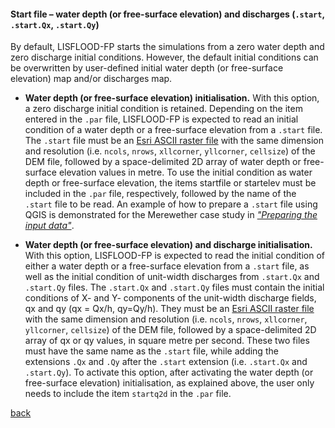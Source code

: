 #### Start file – water depth (or free-surface elevation) and discharges (`.start`, `.start.Qx`, `.start.Qy`)

By default, LISFLOOD-FP starts the simulations from a zero water depth and zero discharge initial conditions. However, the default initial conditions can be overwritten by user-defined initial water depth (or free-surface elevation) map and/or discharges map.

* **Water depth (or free-surface elevation) initialisation.** With this option, a zero discharge initial condition is retained. Depending on the item entered in the `.par` file, LISFLOOD-FP is expected to read an initial condition of a water depth or a free-surface elevation from a `.start` file. The `.start` file must be an [Esri ASCII raster file](https://desktop.arcgis.com/en/arcmap/10.3/manage-data/raster-and-images/esri-ascii-raster-format.htm) with the same dimension and resolution (i.e. `ncols`, `nrows`, `xllcorner`, `yllcorner`, `cellsize`) of the DEM file, followed by a space-delimited 2D array of water depth or free-surface elevation values in metre. To use the initial condition as water depth or free-surface elevation, the items startfile or startelev must be included in the `.par` file, respectively, followed by the name of the `.start` file to be read. An example of how to prepare a `.start` file using QGIS is demonstrated for the Merewether case study in [_"Preparing the input data"_](/Merewether2.md). 

* **Water depth (or free-surface elevation) and discharge initialisation.** With this option, LISFLOOD-FP is expected to read the initial condition of either a water depth or a free-surface elevation from a `.start` file, as well as the initial condition of unit-width discharges from `.start.Qx` and `.start.Qy` files. The `.start.Qx` and `.start.Qy` files must contain the initial conditions of X- and Y- components of the unit-width discharge fields, qx and qy (qx = Qx/h, qy=Qy/h). They must be an [Esri ASCII raster file](https://desktop.arcgis.com/en/arcmap/10.3/manage-data/raster-and-images/esri-ascii-raster-format.htm) with the same dimension and resolution (i.e. `ncols`, `nrows`, `xllcorner`, `yllcorner`, `cellsize`) of the DEM file, followed by a space-delimited 2D array of qx or qy values, in square metre per second. These two files must have the same name as the `.start` file, while adding the extensions `.Qx` and `.Qy` after the `.start` extension (i.e. `.start.Qx` and `.start.Qy`). To activate this option, after activating the water depth (or free-surface elevation) initialisation, as explained above, the user only needs to include the item `startq2d` in the `.par` file. 



[back](/Merewether1.md)
